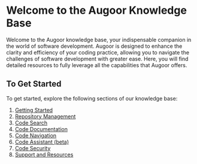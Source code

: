 # Welcome to the Augoor Knowledge Base

Welcome to the Augoor knowledge base, your indispensable companion in the world of software development. Augoor is designed to enhance the clarity and efficiency of your coding practice, allowing you to navigate the challenges of software development with greater ease. Here, you will find detailed resources to fully leverage all the capabilities that Augoor offers.

## To Get Started

To get started, explore the following sections of our knowledge base:

1. [Getting Started](./introduction)
2. [Repository Management](../repository_management/)
3. [Code Search](../code_search/)
4. [Code Documentation](../code_documentation/)
5. [Code Navigation](../code_navigation/)
6. [Code Assistant (beta)](../code_assistant/)
7. [Code Security](../security/)
3. [Support and Resources](../support_resources/)